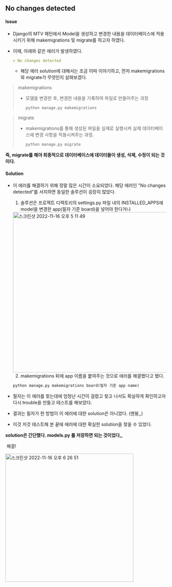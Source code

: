 ## No changes detected

#### Issue

- Django의 MTV 패턴에서 Model을 생성하고 변경한 내용을 데이터베이스에 적용시키기 위해 makemigrations 및 migrate를 하고자 하였다.

- 이때, 아래와 같은 에러가 발생하였다.

  ```markdown
  > No changes detected
  ```

  - 해당 에러 solution에 대해서는 조금 이따 이야기하고, 먼저 makemigrations와 migrate가 무엇인지 살펴보겠다.

> makemigrations
>
> - 모델을 변경한 후, 변경한 내용을 기록하여 파일로 만들어주는 과정
>
>   ```python
>   python manage.py makemigrations
>   ```



> migrate
>
> - makemigrations를 통해 생성된 파일을 실제로 실행시켜 실제 데이터베이스에 변경 사항을 적용시켜주는 과정.
>
>   ```python
>   python manage.py migrate
>   ```
>
> 

**즉, migrate를 해야 최종적으로 데이터베이스에 데이터들이 생성, 삭제, 수정이 되는 것이다.**





#### Solution

- 이 에러를 해결하기 위해 정말 많은 시간이 소요되었다. 해당 에러인 "No changes detected"를 서치하면 동일한 솔루션이 굉장히 많았다. 

  1. 솔루션은 프로젝트 디렉토리의 settings.py 파일 내의 INSTALLED_APPS에 model을 변경한 app(필자 기준 board)을 넣어야 한다거나

  <img width="500" alt="스크린샷 2022-11-16 오후 5 11 49" src="https://user-images.githubusercontent.com/91196025/202142620-8235462b-b2c4-489a-81cb-79d7e5d42632.png">

  2. makemigrations 뒤에 app 이름을 붙여주는 것으로 에러를 해결했다고 했다.

  ```python
  python manage.py makemigrations board(필자 기준 app name)
  ```

- 필자는 이 에러를 찾는데에 엄청난 시간이 걸렸고 찾고 나서도 확실하게 확인하고자 다시 trouble을 만들고 테스트를 해보았다.

- 결과는 필자가 한 방법이 이 에러에 대한 solution은 아니었다. (멘붕,,)

- 이것 저것 테스트해 본 끝에 에러에 대한 확실한 solution을 찾을 수 있었다.

**solution은 간단했다. models.py 를 저장하면 되는 것이었다,,**

​									해결!

<img width="400" alt="스크린샷 2022-11-16 오후 6 26 51" src="https://user-images.githubusercontent.com/91196025/202143221-98cd808b-fc0e-403b-8333-ba221da6418a.png">

